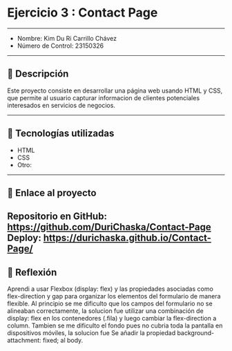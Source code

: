 # Ejercicio 3 : Contact Page

---

- Nombre: Kim Du Ri Carrillo Chávez
- Número de Control: 23150326

---

## 📌 Descripción
Este proyecto consiste en desarrollar una página web usando HTML y CSS, que permite al usuario capturar informacion de clientes potenciales interesados en servicios de negocios.


---

## 🚀 Tecnologías utilizadas
- HTML  
- CSS  
- Otro: 

---

## 🔗 Enlace al proyecto
Repositorio en GitHub: https://github.com/DuriChaska/Contact-Page
Deploy: https://durichaska.github.io/Contact-Page/
---

## 📝 Reflexión
Aprendi a usar Flexbox (display: flex) y las propiedades asociadas como flex-direction y gap para organizar los elementos del formulario de manera flexible. Al principio se me dificulto que los campos del formulario no se alineaban correctamente, la solucion fue utilizar una combinación de display: flex en los contenedores (.fila) y luego cambiar la flex-direction a column. Tambien se me dificulto el fondo pues no cubria toda la pantalla en dispositivos móviles, la solucion fue Se añadir la propiedad background-attachment: fixed; al body.